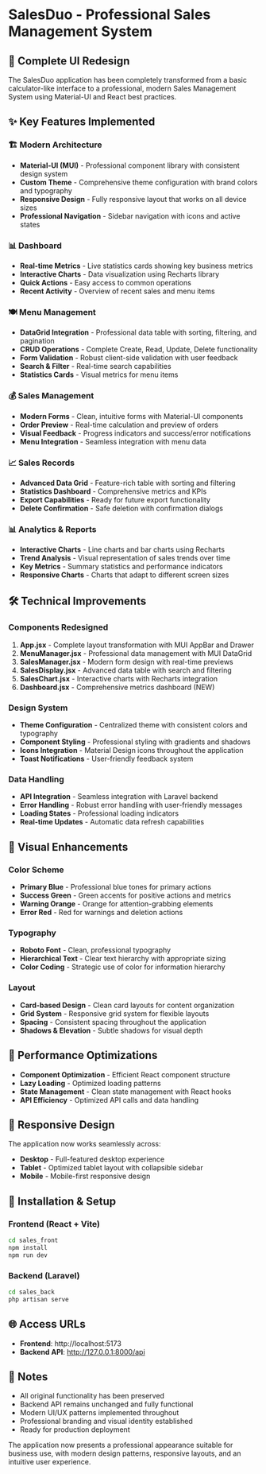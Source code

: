 # SalesDuo - Professional Sales Management System

## 🎉 Complete UI Redesign

The SalesDuo application has been completely transformed from a basic calculator-like interface to a professional, modern Sales Management System using Material-UI and React best practices.

## ✨ Key Features Implemented

### 🏗️ Modern Architecture

- **Material-UI (MUI)** - Professional component library with consistent design system
- **Custom Theme** - Comprehensive theme configuration with brand colors and typography
- **Responsive Design** - Fully responsive layout that works on all device sizes
- **Professional Navigation** - Sidebar navigation with icons and active states

### 📊 Dashboard

- **Real-time Metrics** - Live statistics cards showing key business metrics
- **Interactive Charts** - Data visualization using Recharts library
- **Quick Actions** - Easy access to common operations
- **Recent Activity** - Overview of recent sales and menu items

### 🍽️ Menu Management

- **DataGrid Integration** - Professional data table with sorting, filtering, and pagination
- **CRUD Operations** - Complete Create, Read, Update, Delete functionality
- **Form Validation** - Robust client-side validation with user feedback
- **Search & Filter** - Real-time search capabilities
- **Statistics Cards** - Visual metrics for menu items

### 💰 Sales Management

- **Modern Forms** - Clean, intuitive forms with Material-UI components
- **Order Preview** - Real-time calculation and preview of orders
- **Visual Feedback** - Progress indicators and success/error notifications
- **Menu Integration** - Seamless integration with menu data

### 📈 Sales Records

- **Advanced Data Grid** - Feature-rich table with sorting and filtering
- **Statistics Dashboard** - Comprehensive metrics and KPIs
- **Export Capabilities** - Ready for future export functionality
- **Delete Confirmation** - Safe deletion with confirmation dialogs

### 📊 Analytics & Reports

- **Interactive Charts** - Line charts and bar charts using Recharts
- **Trend Analysis** - Visual representation of sales trends over time
- **Key Metrics** - Summary statistics and performance indicators
- **Responsive Charts** - Charts that adapt to different screen sizes

## 🛠️ Technical Improvements

### Components Redesigned

1. **App.jsx** - Complete layout transformation with MUI AppBar and Drawer
2. **MenuManager.jsx** - Professional data management with MUI DataGrid
3. **SalesManager.jsx** - Modern form design with real-time previews
4. **SalesDisplay.jsx** - Advanced data table with search and filtering
5. **SalesChart.jsx** - Interactive charts with Recharts integration
6. **Dashboard.jsx** - Comprehensive metrics dashboard (NEW)

### Design System

- **Theme Configuration** - Centralized theme with consistent colors and typography
- **Component Styling** - Professional styling with gradients and shadows
- **Icons Integration** - Material Design icons throughout the application
- **Toast Notifications** - User-friendly feedback system

### Data Handling

- **API Integration** - Seamless integration with Laravel backend
- **Error Handling** - Robust error handling with user-friendly messages
- **Loading States** - Professional loading indicators
- **Real-time Updates** - Automatic data refresh capabilities

## 🎨 Visual Enhancements

### Color Scheme

- **Primary Blue** - Professional blue tones for primary actions
- **Success Green** - Green accents for positive actions and metrics
- **Warning Orange** - Orange for attention-grabbing elements
- **Error Red** - Red for warnings and deletion actions

### Typography

- **Roboto Font** - Clean, professional typography
- **Hierarchical Text** - Clear text hierarchy with appropriate sizing
- **Color Coding** - Strategic use of color for information hierarchy

### Layout

- **Card-based Design** - Clean card layouts for content organization
- **Grid System** - Responsive grid system for flexible layouts
- **Spacing** - Consistent spacing throughout the application
- **Shadows & Elevation** - Subtle shadows for visual depth

## 🚀 Performance Optimizations

- **Component Optimization** - Efficient React component structure
- **Lazy Loading** - Optimized loading patterns
- **State Management** - Clean state management with React hooks
- **API Efficiency** - Optimized API calls and data handling

## 📱 Responsive Design

The application now works seamlessly across:

- **Desktop** - Full-featured desktop experience
- **Tablet** - Optimized tablet layout with collapsible sidebar
- **Mobile** - Mobile-first responsive design

## 🔧 Installation & Setup

### Frontend (React + Vite)

```bash
cd sales_front
npm install
npm run dev
```

### Backend (Laravel)

```bash
cd sales_back
php artisan serve
```

## 🌐 Access URLs

- **Frontend**: http://localhost:5173
- **Backend API**: http://127.0.0.1:8000/api

## 📝 Notes

- All original functionality has been preserved
- Backend API remains unchanged and fully functional
- Modern UI/UX patterns implemented throughout
- Professional branding and visual identity established
- Ready for production deployment

The application now presents a professional appearance suitable for business use, with modern design patterns, responsive layouts, and an intuitive user experience.
